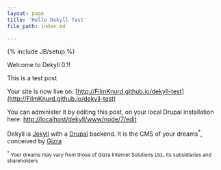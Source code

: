 ```yaml
---
layout: page
title: 'Hello Dekyll Test'
file_path: index.md

---
```

{% include JB/setup %}

Welcome to Dekyll 0.1!

This is a test post

Your site is now live on: [http://FilmKnurd.github.io/dekyll-test](http://FilmKnurd.github.io/dekyll-test)

You can administer it by editing this post, on your local Drupal installation here: [http://localhost/dekyll/www/node/7/edit](http://localhost/dekyll/www/node/7/edit)

Dekyll is [Jekyll](http://jekyllrb.com/) with a [Drupal](http://drupal.org/) backend. It is the CMS of your dreams<sup>*</sup>, conceived by [Gizra](http://gizra.com)

<sub><sup>*</sup> Your dreams may vary from those of Gizra Internet Solutions Ltd., its subsidiaries and shareholders</sub>
